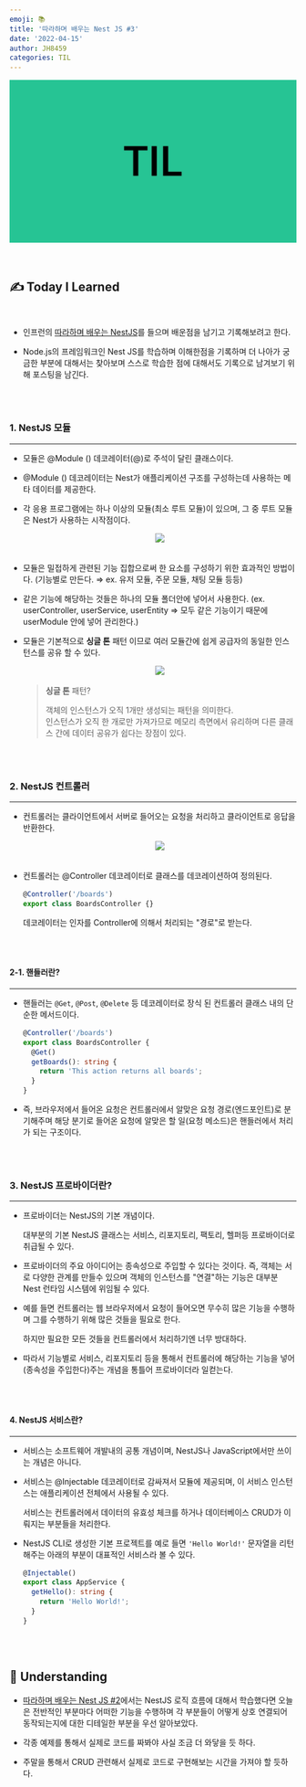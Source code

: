 ```yaml
---
emoji: 📚
title: '따라하며 배우는 Nest JS #3'
date: '2022-04-15'
author: JH8459
categories: TIL
---
```


![github-blog.png](../../assets/common/TIL.jpeg)

<br>

## ✍️ **T**oday **I** **L**earned

<br>

- 인프런의 <a href="https://www.inflearn.com/course/%EB%94%B0%EB%9D%BC%ED%95%98%EB%8A%94-%EB%84%A4%EC%8A%A4%ED%8A%B8-%EC%A0%9C%EC%9D%B4%EC%97%90%EC%8A%A4" target="_blank">따라하며 배우는 NestJS</a>를 들으며 배운점을 남기고 기록해보려고 한다.

- Node.js의 프레임워크인 Nest JS를 학습하며 이해한점을 기록하며 더 나아가 궁금한 부분에 대해서는 찾아보며 스스로 학습한 점에 대해서도 기록으로 남겨보기 위해 포스팅을 남긴다.

<br>
<br>

### 1. NestJS 모듈

---

- 모듈은 @Module () 데코레이터(@)로 주석이 달린 클래스이다.

- @Module () 데코레이터는 Nest가 애플리케이션 구조를 구성하는데 사용하는 메타 데이터를 제공한다.

- 각 응용 프로그램에는 하나 이상의 모듈(최소 루트 모듈)이 있으며, 그 중 루트 모듈은 Nest가 사용하는 시작점이다.

  <center><img src="https://user-images.githubusercontent.com/83164003/163526133-269d66b5-2893-4ce3-b791-bb0248f1d930.png"/></center><br>

- 모듈은 밀접하게 관련된 기능 집합으로써 한 요소를 구성하기 위한 효과적인 방법이다. (기능별로 만든다. ⇒ ex. 유저 모듈, 주문 모듈, 채팅 모듈 등등)

- 같은 기능에 해당하는 것들은 하나의 모듈 폴더안에 넣어서 사용한다. (ex. userController, userService, userEntity ⇒ 모두 같은 기능이기 때문에 userModule 안에 넣어 관리한다.)

- 모듈은 기본적으로 **싱글 톤** 패턴 이므로 여러 모듈간에 쉽게 공급자의 동일한 인스턴스를 공유 할 수 있다.

  <center><img src="https://user-images.githubusercontent.com/83164003/163527022-95b7fd3f-4b56-46f8-8363-ba5926a47677.png"/></center>

  > **싱글 톤** 패턴?
  >
  > 객체의 인스턴스가 오직 1개만 생성되는 패턴을 의미한다.<br>
  > 인스턴스가 오직 한 개로만 가져가므로 메모리 측면에서 유리하며 다른 클래스 간에 데이터 공유가 쉽다는 장점이 있다.

<br>
<br>

### 2. NestJS 컨트롤러

---

- 컨트롤러는 클라이언트에서 서버로 들어오는 요청을 처리하고 클라이언트로 응답을 반환한다.

  <center><img src="https://user-images.githubusercontent.com/83164003/163531253-9608853a-8be1-41c8-a515-e9139974e523.png"/></center><br>

- 컨트롤러는 @Controller 데코레이터로 클래스를 데코레이션하여 정의된다.

  ```typescript
  @Controller('/boards')
  export class BoardsController {}
  ```

  데코레이터는 인자를 Controller에 의해서 처리되는 "경로"로 받는다.

<br>
<br>

#### 2-1. 핸들러란?

---

- 핸들러는 `@Get`, `@Post`, `@Delete` 등 데코레이터로 장식 된 컨트롤러 클래스 내의 단순한 메서드이다.

  ```typescript
  @Controller('/boards')
  export class BoardsController {
    @Get()
    getBoards(): string {
      return 'This action returns all boards';
    }
  }
  ```

- 즉, 브라우저에서 들어온 요청은 컨트롤러에서 알맞은 요청 경로(엔드포인트)로 분기해주며 해당 분기로 들어온 요청에 알맞은 할 일(요청 메소드)은 핸들러에서 처리가 되는 구조이다.

<br>
<br>

### 3. NestJS 프로바이더란?

---

- 프로바이더는 NestJS의 기본 개념이다.

  대부분의 기본 NestJS 클래스는 서비스, 리포지토리, 팩토리, 헬퍼등 프로바이더로 취급될 수 있다.

- 프로바이더의 주요 아이디어는 종속성으로 주입할 수 있다는 것이다. 즉, 객체는 서로 다양한 관계를 만들수 있으며 객체의 인스턴스를 "연결"하는 기능은 대부분 Nest 런타임 시스템에 위임될 수 있다.

- 예를 들면 컨트롤러는 웹 브라우저에서 요청이 들어오면 무수히 많은 기능을 수행하며 그를 수행하기 위해 많은 것들을 필요로 한다.

  하지만 필요한 모든 것들을 컨트롤러에서 처리하기엔 너무 방대하다.

- 따라서 기능별로 서비스, 리포지토리 등을 통해서 컨트롤러에 해당하는 기능을 넣어(종속성을 주입한다)주는 개념을 통틀어 프로바이더라 일컫는다.

<br>
<br>

#### 4. NestJS 서비스란?

---

- 서비스는 소프트웨어 개발내의 공통 개념이며, NestJS나 JavaScript에서만 쓰이는 개념은 아니다.

- 서비스는 @Injectable 데코레이터로 감싸져서 모듈에 제공되며, 이 서비스 인스턴스는 애플리케이션 전체에서 사용될 수 있다.

  서비스는 컨트롤러에서 데이터의 유효성 체크를 하거나 데이터베이스 CRUD가 이뤄지는 부분들을 처리한다.

- NestJS CLI로 생성한 기본 프로젝트를 예로 들면 `'Hello World!'` 문자열을 리턴해주는 아래의 부분이 대표적인 서비스라 볼 수 있다.

  ```typescript
  @Injectable()
  export class AppService {
    getHello(): string {
      return 'Hello World!';
    }
  }
  ```

<br>
<br>

## 🤔 Understanding

- <a href="https://blog.jh8459.com/2022-04-14-TIL/" target="_blank">따라하며 배우는 Nest JS #2</a>에서는 NestJS 로직 흐름에 대해서 학습했다면 오늘은 전반적인 부분마다 어떠한 기능을 수행하며 각 부분들이 어떻게 상호 연결되어 동작되는지에 대한 디테일한 부분을 우선 알아보았다.

- 각종 예제를 통해서 실제로 코드를 짜봐야 사실 조금 더 와닿을 듯 하다.

- 주말을 통해서 CRUD 관련해서 실제로 코드로 구현해보는 시간을 가져야 할 듯하다.

<br>
<br>

```toc

```

